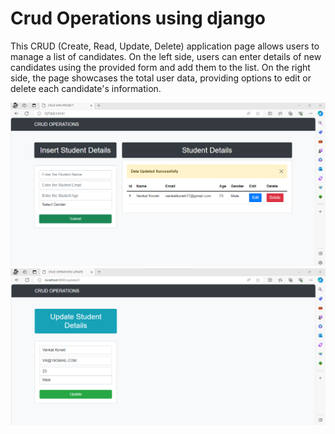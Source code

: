 <h1>Crud Operations using django</h1>
<p>This CRUD (Create, Read, Update, Delete) application page allows users to manage a list of candidates. On the left side, users can enter details of new candidates using the provided form and add them to the list. On the right side, the page showcases the total user data, providing options to edit or delete each candidate's information.</p>

<img src= './assets/crud operations.png'>
<img src= './assets/update.png'>

